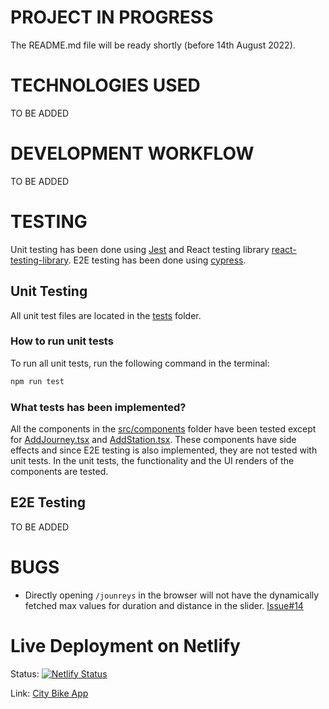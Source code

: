 # PROJECT IN PROGRESS

The README.md file will be ready shortly (before 14th August 2022).

# TECHNOLOGIES USED

TO BE ADDED

# DEVELOPMENT WORKFLOW

TO BE ADDED

# TESTING

Unit testing has been done using [Jest](https://jestjs.io/) and React testing library [react-testing-library](https://testing-library.com/docs/react-testing-library/intro). E2E testing has been done using [cypress](https://www.cypress.io/).

## Unit Testing

All unit test files are located in the [tests](src/__test__) folder.

### How to run unit tests

To run all unit tests, run the following command in the terminal:

```bash
npm run test
```

### What tests has been implemented?

All the components in the [src/components](src/components) folder have been tested except for [AddJourney.tsx](src\components\AddForm\AddJourney.tsx) and [AddStation.tsx](src\components\AddForm\AddStation.tsx). These components have side effects and since E2E testing is also implemented, they are not tested with unit tests. In the unit tests, the functionality and the UI renders of the components are tested.

## E2E Testing

TO BE ADDED

# BUGS

- Directly opening `/jounreys` in the browser will not have the dynamically fetched max values for duration and distance in the slider. [Issue#14](https://github.com/shamsch/city-bike-app-frontend/issues/14)

# Live Deployment on Netlify

Status: [![Netlify Status](https://api.netlify.com/api/v1/badges/0bad9f2a-264e-4f4b-b989-ddb55c54abfb/deploy-status)](https://app.netlify.com/sites/city-bike-app/deploys)

Link: [City Bike App](https://city-bike-app.netlify.com/)
